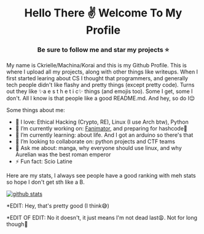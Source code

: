 <h1 align="center">Hello There ✌️ Welcome To My Profile</h1>
<h3 align="center">Be sure to follow me and star my projects ⭐</h3>

My name is Ckrielle/Machina/Korai and this is my Github Profile. This is where I upload all my projects, along with other things like writeups. When I first started learing about CS I thought that programmers, and generally tech people didn't like flashy and pretty things (except pretty code). Turns out they like ✨a e s t h e t i c✨ things (and emojis too). Some I get, some I don't. All I know is that people like a good README.md. And hey, so do I😌

Some things about me:

- 💙 I love: Ethical Hacking (Crypto, RE), Linux (I use Arch btw), Python
- 🔭 I’m currently working on: [Fanimator](https://github.com/Ckrielle/Faminator), and preparing for hashcode😤
- 🌱 I’m currently learning: about life. And I got an arduino so there's that
- 👯 I’m looking to collaborate on: python projects and CTF teams
- 💬 Ask me about: manga, why everyone should use linux, and why Aurelian was the best roman emperor
- ⚡ Fun fact: Scio Latine

Here are my stats, I always see people have a good ranking with meh stats so hope I don't get sth like a B.

[![github stats](https://github-readme-stats.vercel.app/api?username=Ckrielle&theme=tokyonight&show_icons=true)](https://github.com/anuraghazra/github-readme-stats)

*EDIT: Hey, that's pretty good (I think😅)

*EDIT OF EDIT: No it doesn't, it just means I'm not dead last😩. Not for long though😤
